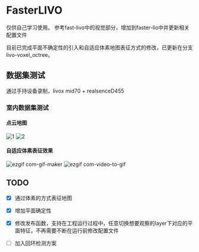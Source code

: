 # FasterLIVO
仅供自己学习使用。
参考fast-livo中的视觉部分，增加到faster-lio中并更新相关配置文件

目前已完成平面不确定性的引入和自适应体素地图表征方式的修改，已更新在分支livo-voxel_octree。
## 数据集测试
通过手持设备录制，livox mid70 + realsenceD455
### 室内数据集测试
#### 点云地图
![1](https://user-images.githubusercontent.com/86639226/230259773-f66e0d96-3cc2-4694-8e0a-1f5ec3576c07.png)
![2](https://user-images.githubusercontent.com/86639226/230259774-5ae492e9-d399-4954-aaed-0b977ac359e9.png)

#### 自适应体素表征效果
![ezgif com-gif-maker](https://user-images.githubusercontent.com/86639226/230259661-26307a5a-6185-4948-a236-1c11a430375f.gif)
![ezgif com-video-to-gif](https://user-images.githubusercontent.com/86639226/230259665-2444fc81-9946-4657-acb4-19822264ed82.gif)


## TODO
- [x] 通过体素的方式表征地图
- [x] 增加平面确定性
- [x] 修改发布函数，支持在工程运行过程中，任意切换想要观察的layer下对应的平面特征，不再需要不断在运行前修改配置文件
- [ ] 加入回环检测方案



